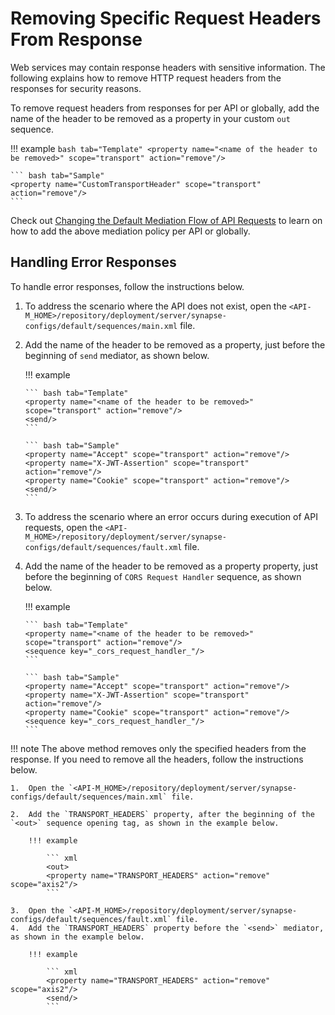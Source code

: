 # Removing Specific Request Headers From Response

Web services may contain response headers with sensitive information. The following explains how to remove HTTP request headers from the responses for security reasons.

To remove request headers from responses for per API or globally, add the name of the header to be removed as a property in your custom `out` sequence.
  
!!! example
    ``` bash tab="Template"
    <property name="<name of the header to be removed>" scope="transport" action="remove"/>
    ```

    ``` bash tab="Sample"
    <property name="CustomTransportHeader" scope="transport" action="remove"/>
    ```
Check out [Changing the Default Mediation Flow of API Requests]({{base_path}}/design/api-policies/attach-policy/) to learn on how to
add the above mediation policy per API or globally.

## Handling Error Responses

To handle error responses, follow the instructions below. 

1.  To address the scenario where the API does not exist, open the `<API-M_HOME>/repository/deployment/server/synapse-configs/default/sequences/main.xml` file.
3.  Add the name of the header to be removed as a property, just before the beginning of `send` mediator, as shown below.
    
    !!! example

        ``` bash tab="Template"
        <property name="<name of the header to be removed>" scope="transport" action="remove"/>
        <send/>
        ```

        ``` bash tab="Sample"
        <property name="Accept" scope="transport" action="remove"/>
        <property name="X-JWT-Assertion" scope="transport" action="remove"/>
        <property name="Cookie" scope="transport" action="remove"/> 
        <send/>
        ```

4.  To address the scenario where an error occurs during execution of API requests, open the `<API-M_HOME>/repository/deployment/server/synapse-configs/default/sequences/fault.xml` file.
5.  Add the name of the header to be removed as a property property, just before the beginning of `CORS Request Handler` sequence, as shown below.

    !!! example

        ``` bash tab="Template"
        <property name="<name of the header to be removed>" scope="transport" action="remove"/>
        <sequence key="_cors_request_handler_"/>
        ```

        ``` bash tab="Sample"
        <property name="Accept" scope="transport" action="remove"/>
        <property name="X-JWT-Assertion" scope="transport" action="remove"/>
        <property name="Cookie" scope="transport" action="remove"/>
        <sequence key="_cors_request_handler_"/>
        ```
          

!!! note
    The above method removes only the specified headers from the response. If you need to remove all the headers, follow the instructions below.

    1.  Open the `<API-M_HOME>/repository/deployment/server/synapse-configs/default/sequences/main.xml` file.

    2.  Add the `TRANSPORT_HEADERS` property, after the beginning of the `<out>` sequence opening tag, as shown in the example below.

        !!! example

            ``` xml
            <out>
            <property name="TRANSPORT_HEADERS" action="remove" scope="axis2"/>
            ```

    3.  Open the `<API-M_HOME>/repository/deployment/server/synapse-configs/default/sequences/fault.xml` file.
    4.  Add the `TRANSPORT_HEADERS` property before the `<send>` mediator, as shown in the example below.

        !!! example

            ``` xml
            <property name="TRANSPORT_HEADERS" action="remove" scope="axis2"/>
            <send/>
            ```
